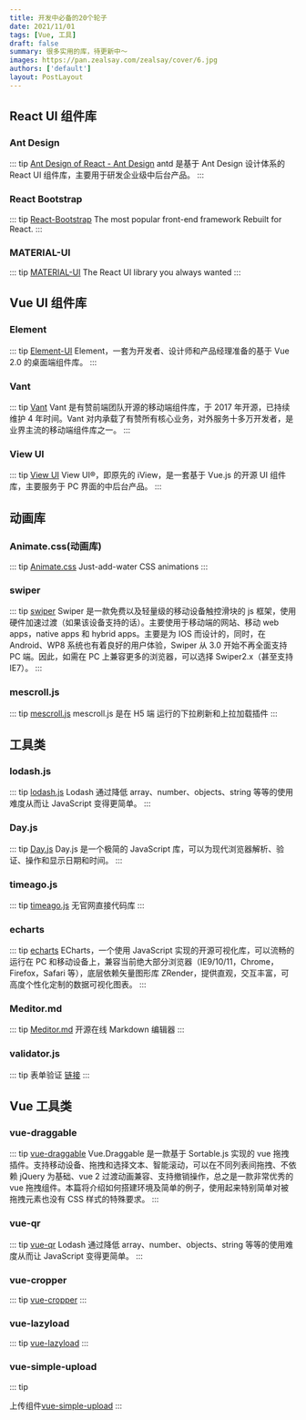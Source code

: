 ```yaml
---
title: 开发中必备的20个轮子
date: 2021/11/01
tags: [Vue, 工具]
draft: false
summary: 很多实用的库，待更新中～
images: https://pan.zealsay.com/zealsay/cover/6.jpg
authors: ['default']
layout: PostLayout
---
```


## React UI 组件库

### Ant Design

::: tip
[Ant Design of React - Ant Design](https://ant.design/docs/react/introduce-cn)
antd 是基于 Ant Design 设计体系的 React UI 组件库，主要用于研发企业级中后台产品。
:::

### React Bootstrap

::: tip
[React-Bootstrap](https://react-bootstrap.github.io/)
The most popular front-end framework Rebuilt for React.
:::

### MATERIAL-UI

::: tip
[MATERIAL-UI](https://mui.com/getting-started/usage/)
The React UI library you always wanted
:::

## Vue UI 组件库

### Element

::: tip
[Element-UI](https://element.eleme.io/#/zh-CN)
Element，一套为开发者、设计师和产品经理准备的基于 Vue 2.0 的桌面端组件库。
:::

### Vant

::: tip
[Vant](https://youzan.github.io/vant/#/zh-CN/)
Vant 是有赞前端团队开源的移动端组件库，于 2017 年开源，已持续维护 4 年时间。Vant 对内承载了有赞所有核心业务，对外服务十多万开发者，是业界主流的移动端组件库之一。
:::

### View UI

::: tip
[View UI](https://www.iviewui.com/)
View UI®，即原先的 iView，是一套基于 Vue.js 的开源 UI 组件库，主要服务于 PC 界面的中后台产品。
:::

## 动画库

### Animate.css(动画库)

::: tip
[Animate.css](https://animate.style//)
Just-add-water CSS animations
:::

### swiper

::: tip
[swiper](https://www.swiper.com.cn/)
Swiper 是一款免费以及轻量级的移动设备触控滑块的 js 框架，使用硬件加速过渡（如果该设备支持的话）。主要使用于移动端的网站、移动 web apps，native apps 和 hybrid apps。主要是为 IOS 而设计的，同时，在 Android、WP8 系统也有着良好的用户体验，Swiper 从 3.0 开始不再全面支持 PC 端。因此，如需在 PC 上兼容更多的浏览器，可以选择 Swiper2.x（甚至支持 IE7）。
:::

### mescroll.js

::: tip
[mescroll.js](http://www.mescroll.com/api.html)
mescroll.js 是在 H5 端 运行的下拉刷新和上拉加载插件
:::

## 工具类

### lodash.js

::: tip
[lodash.js](https://www.lodashjs.com/)
Lodash 通过降低 array、number、objects、string 等等的使用难度从而让 JavaScript 变得更简单。
:::

### Day.js

::: tip
[Day.js](https://dayjs.fenxianglu.cn/)
Day.js 是一个极简的 JavaScript 库，可以为现代浏览器解析、验证、操作和显示日期和时间。
:::

### timeago.js

::: tip
[timeago.js](https://github.com/hustcc/timeago.js)
无官网直接代码库
:::

### echarts

::: tip
[echarts](https://echarts.apache.org/zh/index.html)
ECharts，一个使用 JavaScript 实现的开源可视化库，可以流畅的运行在 PC 和移动设备上，兼容当前绝大部分浏览器（IE9/10/11，Chrome，Firefox，Safari 等），底层依赖矢量图形库 ZRender，提供直观，交互丰富，可高度个性化定制的数据可视化图表。
:::

### Meditor.md

::: tip
[Meditor.md](https://pandao.github.io/editor.md/)
开源在线 Markdown 编辑器
:::

### validator.js

::: tip
表单验证 [链接](https://github.com/validatorjs/validator.js)
:::

## Vue 工具类

### vue-draggable

::: tip
[vue-draggable](https://www.itxst.com/vue-draggable/tutorial.html)
Vue.Draggable 是一款基于 Sortable.js 实现的 vue 拖拽插件。支持移动设备、拖拽和选择文本、智能滚动，可以在不同列表间拖拽、不依赖 jQuery 为基础、vue 2 过渡动画兼容、支持撤销操作，总之是一款非常优秀的 vue 拖拽组件。本篇将介绍如何搭建环境及简单的例子，使用起来特别简单对被拖拽元素也没有 CSS 样式的特殊要求。
:::

### vue-qr

::: tip
[vue-qr](https://www.npmjs.com/package/vue-qr)
Lodash 通过降低 array、number、objects、string 等等的使用难度从而让 JavaScript 变得更简单。
:::

### vue-cropper

::: tip
[vue-cropper](https://github.com/xyxiao001/vue-cropper)
:::

### vue-lazyload

::: tip
[vue-lazyload](https://www.npmjs.com/package/vue-lazyload)
:::

### vue-simple-upload

::: tip

上传组件[vue-simple-upload](https://github.com/saivarunk/vue-simple-upload)
:::
